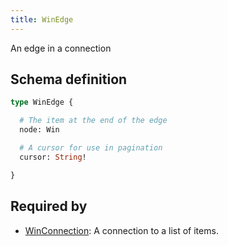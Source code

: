 ```yaml
---
title: WinEdge
---
```


An edge in a connection

## Schema definition
```graphql
type WinEdge {

  # The item at the end of the edge
  node: Win 

  # A cursor for use in pagination
  cursor: String! 

}
```
## Required by
* [WinConnection](graphql/schema/winconnection.md): A connection to a list of items.

